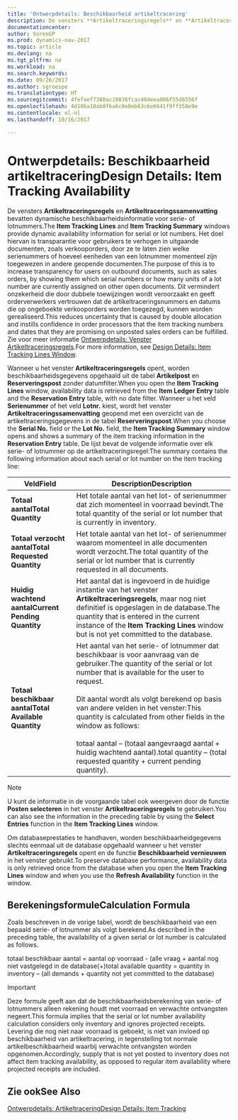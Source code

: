 ```yaml
---
title: 'Ontwerpdetails: Beschikbaarheid artikeltracering'
description: De vensters **Artikeltraceringsregels** en **Artikeltraceringssamenvatting** bevatten dynamische beschikbaarheidsinformatie voor serie- of lotnummers. Het doel hiervan is transparantie voor gebruikers te verhogen in uitgaande documenten, zoals verkooporders, door ze te laten zien welke serienummers of hoeveel eenheden van een lotnummer momenteel zijn toegewezen in andere geopende documenten. Dit vermindert onzekerheid die door dubbele toewijzingen wordt veroorzaakt en geeft orderverwerkers vertrouwen dat de artikeltraceringsnummers en datums die op ongeboekte verkooporders worden toegezegd, kunnen worden gerealiseerd.
documentationcenter: 
author: SorenGP
ms.prod: dynamics-nav-2017
ms.topic: article
ms.devlang: na
ms.tgt_pltfrm: na
ms.workload: na
ms.search.keywords: 
ms.date: 09/26/2017
ms.author: sgroespe
ms.translationtype: HT
ms.sourcegitcommit: 4fefaef7380ac10836fcac404eea006f55d8556f
ms.openlocfilehash: 4d106a10ab0f6a6c0e0eb63c6e6641f9ff358e9e
ms.contentlocale: nl-nl
ms.lasthandoff: 10/16/2017

---
```

# <a name="design-details-item-tracking-availability"></a><span data-ttu-id="10f7c-105">Ontwerpdetails: Beschikbaarheid artikeltracering</span><span class="sxs-lookup"><span data-stu-id="10f7c-105">Design Details: Item Tracking Availability</span></span>
<span data-ttu-id="10f7c-106">De vensters **Artikeltraceringsregels** en **Artikeltraceringssamenvatting** bevatten dynamische beschikbaarheidsinformatie voor serie- of lotnummers.</span><span class="sxs-lookup"><span data-stu-id="10f7c-106">The **Item Tracking Lines** and **Item Tracking Summary** windows provide dynamic availability information for serial or lot numbers.</span></span> <span data-ttu-id="10f7c-107">Het doel hiervan is transparantie voor gebruikers te verhogen in uitgaande documenten, zoals verkooporders, door ze te laten zien welke serienummers of hoeveel eenheden van een lotnummer momenteel zijn toegewezen in andere geopende documenten.</span><span class="sxs-lookup"><span data-stu-id="10f7c-107">The purpose of this is to increase transparency for users on outbound documents, such as sales orders, by showing them which serial numbers or how many units of a lot number are currently assigned on other open documents.</span></span> <span data-ttu-id="10f7c-108">Dit vermindert onzekerheid die door dubbele toewijzingen wordt veroorzaakt en geeft orderverwerkers vertrouwen dat de artikeltraceringsnummers en datums die op ongeboekte verkooporders worden toegezegd, kunnen worden gerealiseerd.</span><span class="sxs-lookup"><span data-stu-id="10f7c-108">This reduces uncertainty that is caused by double allocation and instills confidence in order processors that the item tracking numbers and dates that they are promising on unposted sales orders can be fulfilled.</span></span> <span data-ttu-id="10f7c-109">Zie voor meer informatie [Ontwerpdetails: Venster Artikeltraceringsregels](design-details-item-tracking-lines-window.md).</span><span class="sxs-lookup"><span data-stu-id="10f7c-109">For more information, see [Design Details: Item Tracking Lines Window](design-details-item-tracking-lines-window.md).</span></span>  

 <span data-ttu-id="10f7c-110">Wanneer u het venster **Artikeltraceringsregels** opent, worden beschikbaarheidsgegevens opgehaald uit de tabel **Artikelpost** en **Reserveringspost** zonder datumfilter.</span><span class="sxs-lookup"><span data-stu-id="10f7c-110">When you open the **Item Tracking Lines** window, availability data is retrieved from the **Item Ledger Entry** table and the **Reservation Entry** table, with no date filter.</span></span> <span data-ttu-id="10f7c-111">Wanneer u het veld **Serienummer** of het veld **Lotnr.** kiest, wordt het venster **Artikeltraceringssamenvatting** geopend met een overzicht van de artikeltraceringsgegevens in de tabel **Reserveringspost**.</span><span class="sxs-lookup"><span data-stu-id="10f7c-111">When you choose the **Serial No.** field or the **Lot No.** field, the **Item Tracking Summary** window opens and shows a summary of the item tracking information in the **Reservation Entry** table.</span></span> <span data-ttu-id="10f7c-112">De lijst bevat de volgende informatie over elk serie- of lotnummer op de artikeltraceringsregel:</span><span class="sxs-lookup"><span data-stu-id="10f7c-112">The summary contains the following information about each serial or lot number on the item tracking line:</span></span>  

|<span data-ttu-id="10f7c-113">Veld</span><span class="sxs-lookup"><span data-stu-id="10f7c-113">Field</span></span>|<span data-ttu-id="10f7c-114">Description</span><span class="sxs-lookup"><span data-stu-id="10f7c-114">Description</span></span>|  
|---------------------------------|---------------------------------------|  
|<span data-ttu-id="10f7c-115">**Totaal aantal**</span><span class="sxs-lookup"><span data-stu-id="10f7c-115">**Total Quantity**</span></span>|<span data-ttu-id="10f7c-116">Het totale aantal van het lot- of serienummer dat zich momenteel in voorraad bevindt.</span><span class="sxs-lookup"><span data-stu-id="10f7c-116">The total quantity of the serial or lot number that is currently in inventory.</span></span>|  
|<span data-ttu-id="10f7c-117">**Totaal verzocht aantal**</span><span class="sxs-lookup"><span data-stu-id="10f7c-117">**Total Requested Quantity**</span></span>|<span data-ttu-id="10f7c-118">Het totale aantal van het lot- of serienummer waarom momenteel in alle documenten wordt verzocht.</span><span class="sxs-lookup"><span data-stu-id="10f7c-118">The total quantity of the serial or lot number that is currently requested in all documents.</span></span>|  
|<span data-ttu-id="10f7c-119">**Huidig wachtend aantal**</span><span class="sxs-lookup"><span data-stu-id="10f7c-119">**Current Pending Quantity**</span></span>|<span data-ttu-id="10f7c-120">Het aantal dat is ingevoerd in de huidige instantie van het venster **Artikeltraceringsregels**, maar nog niet definitief is opgeslagen in de database.</span><span class="sxs-lookup"><span data-stu-id="10f7c-120">The quantity that is entered in the current instance of the **Item Tracking Lines** window but is not yet committed to the database.</span></span>|  
|<span data-ttu-id="10f7c-121">**Totaal beschikbaar aantal**</span><span class="sxs-lookup"><span data-stu-id="10f7c-121">**Total Available Quantity**</span></span>|<span data-ttu-id="10f7c-122">Het aantal van het serie- of lotnummer dat beschikbaar is voor aanvraag van de gebruiker.</span><span class="sxs-lookup"><span data-stu-id="10f7c-122">The quantity of the serial or lot number that is available for the user to request.</span></span><br /><br /> <span data-ttu-id="10f7c-123">Dit aantal wordt als volgt berekend op basis van andere velden in het venster:</span><span class="sxs-lookup"><span data-stu-id="10f7c-123">This quantity is calculated from other fields in the window as follows:</span></span><br /><br /> <span data-ttu-id="10f7c-124">totaal aantal – (totaal aangevraagd aantal + huidig wachtend aantal).</span><span class="sxs-lookup"><span data-stu-id="10f7c-124">total quantity – (total requested quantity + current pending quantity).</span></span>|  

> [!NOTE]  
>  <span data-ttu-id="10f7c-125">U kunt de informatie in de voorgaande tabel ook weergeven door de functie **Posten selecteren** in het venster **Artikeltraceringsregels** te gebruiken.</span><span class="sxs-lookup"><span data-stu-id="10f7c-125">You can also see the information in the preceding table by using the **Select Entries** function in the **Item Tracking Lines** window.</span></span>  

 <span data-ttu-id="10f7c-126">Om databaseprestaties te handhaven, worden beschikbaarheidgegevens slechts eenmaal uit de database opgehaald wanneer u het venster **Artikeltraceringsregels** opent en de functie **Beschikbaarheid vernieuwen** in het venster gebruikt.</span><span class="sxs-lookup"><span data-stu-id="10f7c-126">To preserve database performance, availability data is only retrieved once from the database when you open the **Item Tracking Lines** window and when you use the **Refresh Availability** function in the window.</span></span>  

## <a name="calculation-formula"></a><span data-ttu-id="10f7c-127">Berekeningsformule</span><span class="sxs-lookup"><span data-stu-id="10f7c-127">Calculation Formula</span></span>  
 <span data-ttu-id="10f7c-128">Zoals beschreven in de vorige tabel, wordt de beschikbaarheid van een bepaald serie- of lotnummer als volgt berekend.</span><span class="sxs-lookup"><span data-stu-id="10f7c-128">As described in the preceding table, the availability of a given serial or lot number is calculated as follows.</span></span>  

 <span data-ttu-id="10f7c-129">totaal beschikbaar aantal = aantal op voorraad - (alle vraag + aantal nog niet vastgelegd in de database(+)</span><span class="sxs-lookup"><span data-stu-id="10f7c-129">total available quantity = quantity in inventory – (all demands + quantity not yet committed to the database)</span></span>  

> [!IMPORTANT]  
>  <span data-ttu-id="10f7c-130">Deze formule geeft aan dat de beschikbaarheidsberekening van serie- of lotnummers alleen rekening houdt met voorraad en verwachte ontvangsten negeert.</span><span class="sxs-lookup"><span data-stu-id="10f7c-130">This formula implies that the serial or lot number availability calculation considers only inventory and ignores projected receipts.</span></span> <span data-ttu-id="10f7c-131">Levering die nog niet naar voorraad is geboekt, is niet van invloed op beschikbaarheid van artikeltracering, in tegenstelling tot normale artikelbeschikbaarheid waarbij verwachte ontvangsten worden opgenomen.</span><span class="sxs-lookup"><span data-stu-id="10f7c-131">Accordingly, supply that is not yet posted to inventory does not affect item tracking availability, as opposed to regular item availability where projected receipts are included.</span></span>  

## <a name="see-also"></a><span data-ttu-id="10f7c-132">Zie ook</span><span class="sxs-lookup"><span data-stu-id="10f7c-132">See Also</span></span>  
 [<span data-ttu-id="10f7c-133">Ontwerpdetails: Artikeltracering</span><span class="sxs-lookup"><span data-stu-id="10f7c-133">Design Details: Item Tracking</span></span>](design-details-item-tracking.md)

